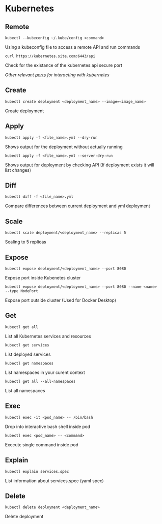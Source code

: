 # Kubernetes

## Remote

```kubectl --kubeconfig ~/.kube/config <command>```

Using a kubeconfig file to access a remote API and run commands

```curl https://kubernetes.site.com:6443/api```

Check for the existance of the kubernetes api secure port

*Other relevant [ports](https://github.com/freach/kubernetes-security-best-practice/blob/master/README.md) for interacting with kubernetes*

## Create

```kubectl create deployment <deployment_name> --image=<image_name>```

Create deployment

## Apply

```kubectl apply -f <file_name>.yml --dry-run```

Shows output for the deployment without actually running

```kubectl apply -f <file_name>.yml --server-dry-run```

Shows output for deployment by checking API (If deployment exists it will list changes)

## Diff

```kubectl diff -f <file_name>.yml```

Compare differences between current deployment and yml deployment

## Scale

```kubectl scale deployment/<deployment_name> --replicas 5```

Scaling to 5 replicas

## Expose

```kubectl expose deployment/<deployment_name> --port 8080```

Expose port inside Kubenetes cluster

```kubectl expose deployment/<deployment_name> --port 8080 --name <name> --type NodePort```

Expose port outside cluster (Used for Docker Desktop)

## Get

```kubectl get all```

List all Kubernetes services and resources

```kubectl get services```

List deployed services

```kubectl get namespaces```

List namespaces in your curent context

```kubectl get all --all-namespaces```

List all namespaces

## Exec

```kubectl exec -it <pod_name> -- /bin/bash```

Drop into interactive bash shell inside pod

```kubectl exec <pod_name> -- <command>```

Execute single command inside pod

## Explain

```kubectl explain services.spec```

List information about services.spec (yaml spec)

## Delete

```kubectl delete deployment <deployment_name>```

Delete deployment
